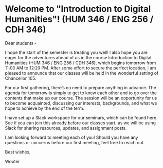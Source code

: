 # Welcome to "Introduction to Digital Humanities"! (HUM 346 / ENG 256 / CDH 346)

Dear students -
 
I hope the start of the semester is treating you well! I also hope you are eager for the adventures ahead of us in the course Introduction to Digital Humanities (HUM 346 / ENG 256 / CDH 346), which begins tomorrow from 11:00 AM to 12:20 PM. After some effort to secure the perfect location, I am pleased to announce that our classes will be held in the wonderful setting of Chancellor 105.
 
For our first gathering, there’s no need to prepare anything in advance. The agenda for tomorrow is simply to get to know each other and to go over the contents that make up our course. The session will be an opportunity for us to become acquainted, discussing our interests, backgrounds, and what we hope to achieve by the end of the term.
 
I have set up a Slack workspace for our seminars, which can be found here. See if you can join this already before our classes start, as we will be using Slack for sharing resources, updates, and assignment posts.
 
I am looking forward to meeting each of you! Should you have any questions or concerns before our first meeting, feel free to reach out.
 
Best wishes,
 
Wouter